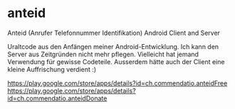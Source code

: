 # anteid
Anteid (Anrufer Telefonnummer Identifikation) Android Client and Server

Uraltcode aus den Anfängen meiner Android-Entwicklung. Ich kann den Server aus Zeitgründen nicht mehr pflegen. Vielleicht hat jemand Verwendung für gewisse Codeteile. Ausserdem hätte auch der Client eine kleine Auffrischung verdient :)

https://play.google.com/store/apps/details?id=ch.commendatio.anteidFree
https://play.google.com/store/apps/details?id=ch.commendatio.anteidDonate
